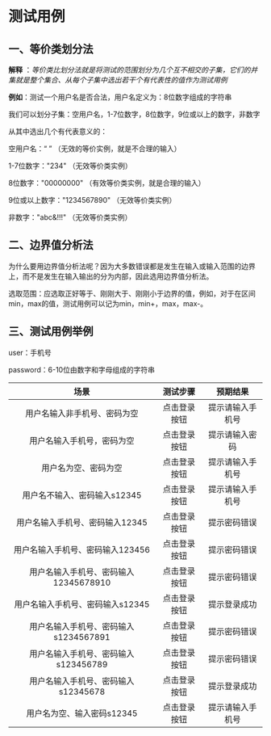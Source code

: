 # 测试用例

## 一、等价类划分法

**解释** ：*等价类比划分法就是将测试的范围划分为几个互不相交的子集，它们的并集就是整个集合、从每个子集中选出若干个有代表性的值作为测试用例*

**例如**：测试一个用户名是否合法，用户名定义为：8位数字组成的字符串

我们可以划分子集：空用户名，1-7位数字，8位数字，9位或以上的数字，非数字

从其中选出几个有代表意义的：

空用户名：“ ” （无效的等价实例，就是不合理的输入）

1-7位数字："234"       （无效等价类实例）

8位数字："00000000"    （有效等价类实例，就是合理的输入）

9位或以上数字："1234567890"    （无效等价类实例）

非数字："abc&!!!"                （无效等价类实例）

## 二、边界值分析法

为什么要用边界值分析法呢？因为大多数错误都是发生在输入或输入范围的边界上，而不是发生在输入输出的分为内部，因此选用边界值分析法。

选取范围：应选取正好等于、刚刚大于、刚刚小于边界的值，例如，对于在区间min，max的值，测试用例可以记为min，min+，max，max-。

## 三、测试用例举例

user：手机号

password：6-10位由数字和字母组成的字符串

|                 场景                  |   测试步骤   |     预期结果     |
| :-----------------------------------: | :----------: | :--------------: |
|     用户名输入非手机号、密码为空      | 点击登录按钮 | 提示请输入手机号 |
|      用户名输入手机号，密码为空       | 点击登录按钮 |  提示请输入密码  |
|         用户名为空、密码为空          | 点击登录按钮 | 提示请输入手机号 |
|     用户名不输入、密码输入s12345      | 点击登录按钮 | 提示请输入手机号 |
|    用户名输入手机号、密码输入12345    | 点击登录按钮 |   提示密码错误   |
|   用户名输入手机号、密码输入123456    | 点击登录按钮 |   提示密码错误   |
| 用户名输入手机号、密码输入12345678910 | 点击登录按钮 |   提示密码错误   |
|   用户名输入手机号、密码输入s12345    | 点击登录按钮 |   提示登录成功   |
| 用户名输入手机号、密码输入s1234567891 | 点击登录按钮 |   提示密码错误   |
| 用户名输入手机号、密码输入s123456789  | 点击登录按钮 |   提示密码错误   |
|  用户名输入手机号、密码输入s12345678  | 点击登录按钮 |   提示登录成功   |
|      用户名为空、输入密码s12345       | 点击登录按钮 | 提示请输入手机号 |































